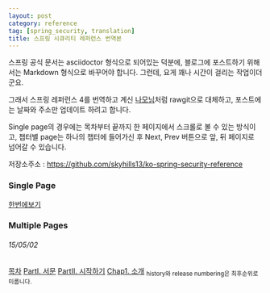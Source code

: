```yaml
---
layout: post
category: reference
tag: [spring_security, translation]
title: 스프링 시큐리티 레퍼런스 번역본 
---
```


스프링 공식 문서는 asciidoctor 형식으로 되어있는 덕분에, 
블로그에 포스트하기 위해서는 Markdown 형식으로 바꾸어야 합니다. 
그런데, 요게 꽤나 시간이 걸리는 작업이더군요. 

그래서 스프링 레퍼런스 4를 번역하고 계신 [나모님](http://namocom.tistory.com/404)처럼 
rawgit으로 대체하고, 포스트에는 날짜와 주소만 업데이트 하려고 합니다.

Single page의 경우에는 목차부터 끝까지 한 페이지에서 스크롤로 볼 수 있는 방식이고, 
챕터별 page는 하나의 챕터에 들어가신 후 Next, Prev 버튼으로 앞, 뒤 페이지로 넘어갈 수 있습니다.

저장소주소 : https://github.com/skyhills13/ko-spring-security-reference


### Single Page

[한번에보기](https://rawgit.com/skyhills13/ko-spring-security-reference/blob/master/reference/htmlsingle/index.html)

### Multiple Pages

###### 15/05/02

[목차](https://rawgit.com/skyhills13/ko-spring-security-reference/tree/master/reference/html)
[PartI. 서문](https://rawgit.com/skyhills13/ko-spring-security-reference/blob/master/reference/html/preface.html)
[PartII. 시작하기](https://rawgit.com/skyhills13/ko-spring-security-reference/blob/master/reference/html/getting-started.html)
[Chap1. 소개](https://rawgit.com/skyhills13/ko-spring-security-reference/blob/master/reference/html/introduction.html)
<sub>history와 release numbering은 최후순위로 미룹니다.</sub>
